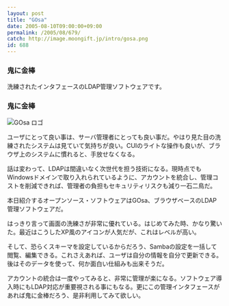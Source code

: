 ```yaml
---
layout: post
title: "GOsa"
date: 2005-08-10T09:00:00+09:00
permalink: /2005/08/679/
catch: http://image.moongift.jp/intro/gosa.png
id: 688
---
```

### 鬼に金棒
  
洗練されたインタフェースのLDAP管理ソフトウェアです。  
<!--more-->  

### 鬼に金棒
  

![GOsa ロゴ](http://image.moongift.jp/intro/gosa.png "GOsa ロゴ")

  

ユーザにとって良い事は、サーバ管理者にとっても良い事だ。やはり見た目の洗練されたシステムは見ていて気持ちが良い。CUIのライトな操作も良いが、ブラウザ上のシステムに慣れると、手放せなくなる。

  

話は変わって、LDAPは間違いなく次世代を担う技術になる。現時点でもWindowsドメインで取り入れられているように、アカウントを統合し、管理コストを削減できれば、管理者の負担もセキュリティリスクも減り一石二鳥だ。

  

本日紹介するオープンソース・ソフトウェアはGOsa、ブラウザベースのLDAP管理ソフトウェアだ。

  

はっきり言って画面の洗練さが非常に優れている。はじめてみた時、かなり驚いた。最近はこうしたXP風のアイコンが人気だが、これはレベルが高い。

  

そして、恐らくスキーマを設定しているからだろう、Sambaの設定を一括して閲覧、編集できる。これさえあれば、ユーザは自分の情報を自分で更新できる。後はそのデータを使って、何か面白い仕組みも出来そうだ。

  

アカウントの統合は一度やってみると、非常に管理が楽になる。ソフトウェア導入時にもLDAP対応が重要視される事にもなる。更にこの管理インタフェースがあれば鬼に金棒だろう、是非利用してみて欲しい。

